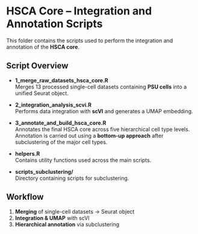 # HSCA Core – Integration and Annotation Scripts

This folder contains the scripts used to perform the integration and annotation of the **HSCA core**.  

## Script Overview

- **1_merge_raw_datasets_hsca_core.R**  
  Merges 13 processed single-cell datasets containing **PSU cells** into a unified Seurat object.  

- **2_integration_analysis_scvi.R**  
  Performs data integration with **scVI** and generates a UMAP embedding.  

- **3_annotate_and_build_hsca_core.R**  
  Annotates the final HSCA core across five hierarchical cell type levels.  
  Annotation is carried out using a **bottom-up approach** after subclustering of the major cell types.  

- **helpers.R**  
  Contains utility functions used across the main scripts.  

- **scripts_subclustering/**  
  Directory containing scripts for subclustering.  

## Workflow

1. **Merging** of single-cell datasets → Seurat object  
2. **Integration & UMAP** with scVI  
3. **Hierarchical annotation** via subclustering  
